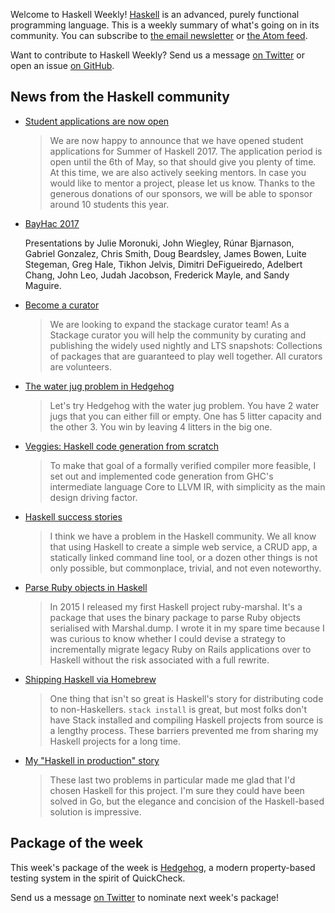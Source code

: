 Welcome to Haskell Weekly!
[Haskell](https://www.haskell.org) is an advanced, purely functional programming language.
This is a weekly summary of what's going on in its community.
You can subscribe to [the email newsletter](https://news.us10.list-manage.com/subscribe?u=49a6a2e17b12be2c5c4dcb232&id=ffbbbbd930)
or [the Atom feed](/haskell-weekly.atom).

Want to contribute to Haskell Weekly?
Send us a message [on Twitter](https://twitter.com/haskellweekly)
or open an issue [on GitHub](https://github.com/haskellweekly/haskellweekly.github.io).

## News from the Haskell community

-   [Student applications are now open](https://summer.haskell.org/news/2017-04-25-student-applications-open.html)

    > We are now happy to announce that we have opened student applications for Summer of Haskell 2017. The application period is open until the 6th of May, so that should give you plenty of time. At this time, we are also actively seeking mentors. In case you would like to mentor a project, please let us know. Thanks to the generous donations of our sponsors, we will be able to sponsor around 10 students this year.

-   [BayHac 2017](https://www.youtube.com/playlist?list=PL5lgjzYOvyYNchlkMzvDqd1F6gS-COCDo)

    Presentations by Julie Moronuki, John Wiegley, R&#xfa;nar Bjarnason, Gabriel Gonzalez, Chris Smith, Doug Beardsley, James Bowen, Luite Stegeman, Greg Hale, Tikhon Jelvis, Dimitri DeFigueiredo, Adelbert Chang, John Leo, Judah Jacobson, Frederick Mayle, and Sandy Maguire.

-   [Become a curator](https://github.com/fpco/stackage/blob/8b9d77980df221f393580438bedb9787f50922fc/become-a-curator.md)

    > We are looking to expand the stackage curator team! As a Stackage curator you will help the community by curating and publishing the widely used nightly and LTS snapshots: Collections of packages that are guaranteed to play well together. All curators are volunteers.

-   [The water jug problem in Hedgehog](http://clrnd.com.ar/posts/2017-04-21-the-water-jug-problem-in-hedgehog.html)

    > Let's try Hedgehog with the water jug problem. You have 2 water jugs that you can either fill or empty. One has 5 litter capacity and the other 3. You win by leaving 4 litters in the big one.

-   [Veggies: Haskell code generation from scratch](https://www.joachim-breitner.de/blog/719-veggies__Haskell_code_generation_from_scratch)

    > To make that goal of a formally verified compiler more feasible, I set out and implemented code generation from GHC's intermediate language Core to LLVM IR, with simplicity as the main design driving factor.

-   [Haskell success stories](https://www.snoyman.com/blog/2017/04/haskell-success-stories)

    > I think we have a problem in the Haskell community. We all know that using Haskell to create a simple web service, a CRUD app, a statically linked command line tool, or a dozen other things is not only possible, but commonplace, trivial, and not even noteworthy.

-   [Parse Ruby objects in Haskell](https://filib.io/posts/2017-04-24-parse-ruby-objects-in-haskell.html)

    > In 2015 I released my first Haskell project ruby-marshal. It's a package that uses the binary package to parse Ruby objects serialised with Marshal.dump. I wrote it in my spare time because I was curious to know whether I could devise a strategy to incrementally migrate legacy Ruby on Rails applications over to Haskell without the risk associated with a full rewrite.

-   [Shipping Haskell via Homebrew](http://chrispenner.ca/posts/homebrew-haskell)

    >  One thing that isn't so great is Haskell's story for distributing code to non-Haskellers. `stack install` is great, but most folks don't have Stack installed and compiling Haskell projects from source is a lengthy process. These barriers prevented me from sharing my Haskell projects for a long time.

-   [My "Haskell in production" story](https://medium.com/@djoyner/my-haskell-in-production-story-e48897ed54c)

    > These last two problems in particular made me glad that I'd chosen Haskell for this project. I'm sure they could have been solved in Go, but the elegance and concision of the Haskell-based solution is impressive.

## Package of the week

This week's package of the week is [Hedgehog](https://hackage.haskell.org/package/hedgehog),
a modern property-based testing system in the spirit of QuickCheck.

Send us a message [on Twitter](https://twitter.com/haskellweekly) to nominate next week's package!
